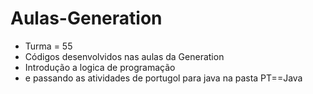 # Aulas-Generation
- Turma = 55
- Códigos desenvolvidos nas aulas da Generation 
- Introdução a logica de programação 
- e passando as atividades de portugol para java na pasta PT==Java
